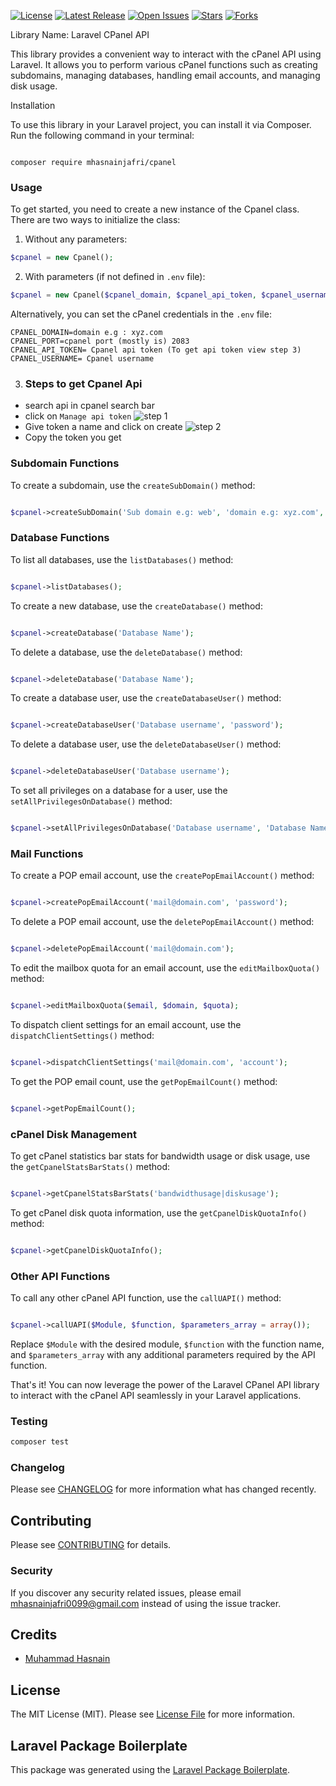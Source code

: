 [![License](https://img.shields.io/github/license/MHasnainJafri/cpanel.svg)](https://github.com/MHasnainJafri/cpanel/blob/master/LICENSE)
[![Latest Release](https://img.shields.io/github/release/MHasnainJafri/cpanel.svg)](https://github.com/MHasnainJafri/cpanel/releases)
[![Open Issues](https://img.shields.io/github/issues/MHasnainJafri/cpanel.svg)](https://github.com/MHasnainJafri/cpanel/issues)
[![Stars](https://img.shields.io/github/stars/MHasnainJafri/cpanel.svg)](https://github.com/MHasnainJafri/cpanel/stargazers)
[![Forks](https://img.shields.io/github/forks/MHasnainJafri/cpanel.svg)](https://github.com/MHasnainJafri/cpanel/network/members)

Library Name: Laravel CPanel API

This library provides a convenient way to interact with the cPanel API using Laravel. It allows you to perform various cPanel functions such as creating subdomains, managing databases, handling email accounts, and managing disk usage.

Installation

To use this library in your Laravel project, you can install it via Composer. Run the following command in your terminal:

```

composer require mhasnainjafri/cpanel

```
### Usage

To get started, you need to create a new instance of the Cpanel class. There are two ways to initialize the class:

1. Without any parameters:
```php
$cpanel = new Cpanel();
```
2. With parameters (if not defined in `.env` file):
```php
$cpanel = new Cpanel($cpanel_domain, $cpanel_api_token, $cpanel_username, 'https', 2083);
```
Alternatively, you can set the cPanel credentials in the `.env` file:
```
CPANEL_DOMAIN=domain e.g : xyz.com
CPANEL_PORT=cpanel port (mostly is) 2083
CPANEL_API_TOKEN= Cpanel api token (To get api token view step 3)
CPANEL_USERNAME= Cpanel username
```
3. ### Steps to get Cpanel Api 

- search api in cpanel search bar
- click on ```Manage api token```
![step 1](1.png)
- Give  token a name and click on create 
![step 2](2.png)
- Copy the token you get


### Subdomain Functions

To create a subdomain, use the `createSubDomain()` method:

```php

$cpanel->createSubDomain('Sub domain e.g: web', 'domain e.g: xyz.com', 'Path where subdomain points e.g: /home/domain/public_html/subdomain');

```

### Database Functions

To list all databases, use the `listDatabases()` method:

```php

$cpanel->listDatabases();

```

To create a new database, use the `createDatabase()` method:

```php

$cpanel->createDatabase('Database Name');

```

To delete a database, use the `deleteDatabase()` method:

```php

$cpanel->deleteDatabase('Database Name');

```

To create a database user, use the `createDatabaseUser()` method:

```php

$cpanel->createDatabaseUser('Database username', 'password');

```

To delete a database user, use the `deleteDatabaseUser()` method:

```php

$cpanel->deleteDatabaseUser('Database username');

```

To set all privileges on a database for a user, use the `setAllPrivilegesOnDatabase()` method:

```php

$cpanel->setAllPrivilegesOnDatabase('Database username', 'Database Name');

```

### Mail Functions

To create a POP email account, use the `createPopEmailAccount()` method:

```php

$cpanel->createPopEmailAccount('mail@domain.com', 'password');

```

To delete a POP email account, use the `deletePopEmailAccount()` method:

```php

$cpanel->deletePopEmailAccount('mail@domain.com');

```

To edit the mailbox quota for an email account, use the `editMailboxQuota()` method:

```php

$cpanel->editMailboxQuota($email, $domain, $quota);

```

To dispatch client settings for an email account, use the `dispatchClientSettings()` method:

```php

$cpanel->dispatchClientSettings('mail@domain.com', 'account');

```

To get the POP email count, use the `getPopEmailCount()` method:

```php

$cpanel->getPopEmailCount();

```

### cPanel Disk Management

To get cPanel statistics bar stats for bandwidth usage or disk usage, use the `getCpanelStatsBarStats()` method:

```php

$cpanel->getCpanelStatsBarStats('bandwidthusage|diskusage');

```

To get cPanel disk quota information, use the `getCpanelDiskQuotaInfo()` method:

```php

$cpanel->getCpanelDiskQuotaInfo();

```

### Other API Functions

To call any other cPanel API function, use the `callUAPI()` method:

```php

$cpanel->callUAPI($Module, $function, $parameters_array = array());

```

Replace `$Module` with the desired module, `$function` with the function name, and `$parameters_array` with any additional parameters required by the API function.

That's it! You can now leverage the power of the Laravel CPanel API library to interact with the cPanel API seamlessly in your Laravel applications.



### Testing

```bash
composer test
```

### Changelog

Please see [CHANGELOG](CHANGELOG.md) for more information what has changed recently.

## Contributing

Please see [CONTRIBUTING](CONTRIBUTING.md) for details.

### Security

If you discover any security related issues, please email mhasnainjafri0099@gmail.com instead of using the issue tracker.

## Credits

-   [Muhammad Hasnain](https://github.com/MHasnainJafri)


## License

The MIT License (MIT). Please see [License File](LICENSE.md) for more information.

## Laravel Package Boilerplate

This package was generated using the [Laravel Package Boilerplate](https://laravelpackageboilerplate.com).
